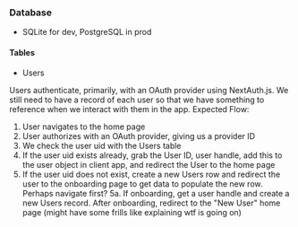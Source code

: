 ### Database

- SQLite for dev, PostgreSQL in prod

#### Tables
- Users

Users authenticate, primarily, with an OAuth provider using NextAuth.js. We still need to have a record of each user so that we have something to reference when we interact with them in the app. 
Expected Flow: 
1. User navigates to the home page
2. User authorizes with an OAuth provider, giving us a provider ID
3. We check the user uid with the Users table
4. If the user uid exists already, grab the User ID, user handle, add this to the user object in client app, and redirect the User to the home page
5. If the user uid does not exist, create a new Users row and redirect the user to the onboarding page to get data to populate the new row. Perhaps navigate first?
5a. If onboarding, get a user handle and create a new Users record. After onboarding, redirect to the "New User" home page (might have some frills like explaining wtf is going on)